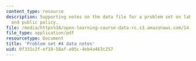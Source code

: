 ```yaml
---
content_type: resource
description: Supporting notes on the data file for a problem set on labor economics
  and public policy.
file: /media/https%3A/open-learning-course-data-rc.s3.amazonaws.com/14-64-labor-economics-and-public-policy-fall-2009/0f331c2fef1958afa95c4eb4a463c257_MIT14_64F09_ps4_dat.pdf
file_type: application/pdf
resourcetype: Document
title: 'Problem set #4 data notes'
uid: 0f331c2f-ef19-58af-a95c-4eb4a463c257
---
```

